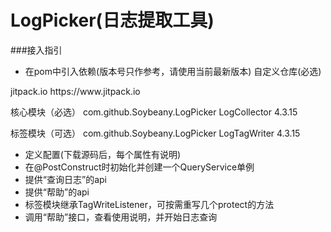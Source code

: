 # LogPicker(日志提取工具)
###接入指引
* 在pom中引入依赖(版本号只作参考，请使用当前最新版本)
自定义仓库(必选)
<repository>
    <id>jitpack.io</id>
    <url>https://www.jitpack.io</url>
</repository>

核心模块（必选）
<dependency>
<groupId>com.github.Soybeany.LogPicker</groupId>
<artifactId>LogCollector</artifactId>
	<version>4.3.15</version>
</dependency>

标签模块（可选）
<dependency>
   <groupId>com.github.Soybeany.LogPicker</groupId>
   <artifactId>LogTagWriter</artifactId>
   <version>4.3.15</version>
</dependency>

* 定义配置(下载源码后，每个属性有说明)
* 在@PostConstruct时初始化并创建一个QueryService单例
* 提供“查询日志”的api
* 提供“帮助”的api
* 标签模块继承TagWriteListener，可按需重写几个protect的方法
* 调用“帮助”接口，查看使用说明，并开始日志查询
